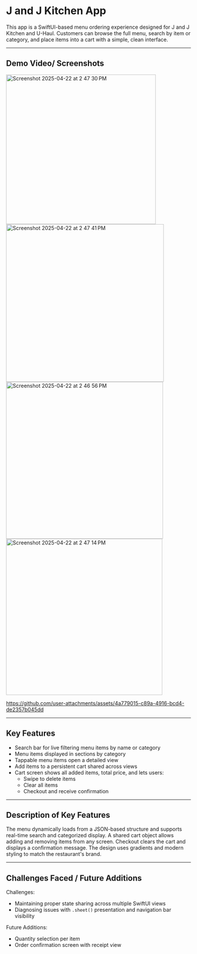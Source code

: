 # J and J Kitchen App

This app is a SwiftUI-based menu ordering experience designed for J and J Kitchen and U-Haul. Customers can browse the full menu, search by item or category, and place items into a cart with a simple, clean interface.

---

## Demo Video/ Screenshots
<img width="408" alt="Screenshot 2025-04-22 at 2 47 30 PM" src="https://github.com/user-attachments/assets/b6fc332c-65f8-4d8e-b1b0-44c83640a4ac" />
<img width="430" alt="Screenshot 2025-04-22 at 2 47 41 PM" src="https://github.com/user-attachments/assets/b17a2cfb-2dcf-443e-8420-a8d8b3312939" />
<img width="428" alt="Screenshot 2025-04-22 at 2 46 56 PM" src="https://github.com/user-attachments/assets/272de239-926f-451a-abe0-df51db375bf5" />
<img width="426" alt="Screenshot 2025-04-22 at 2 47 14 PM" src="https://github.com/user-attachments/assets/3723dc46-51a1-4e51-8726-837ed6744acf" />


https://github.com/user-attachments/assets/4a779015-c89a-4916-bcd4-de2357b045dd





---

## Key Features

- Search bar for live filtering menu items by name or category
- Menu items displayed in sections by category
- Tappable menu items open a detailed view
- Add items to a persistent cart shared across views
- Cart screen shows all added items, total price, and lets users:
  - Swipe to delete items
  - Clear all items
  - Checkout and receive confirmation

---

## Description of Key Features

The menu dynamically loads from a JSON-based structure and supports real-time search and categorized display. A shared cart object allows adding and removing items from any screen. Checkout clears the cart and displays a confirmation message. The design uses gradients and modern styling to match the restaurant's brand.

---

## Challenges Faced / Future Additions

Challenges:

- Maintaining proper state sharing across multiple SwiftUI views
- Diagnosing issues with `.sheet()` presentation and navigation bar visibility

Future Additions:
- Quantity selection per item
- Order confirmation screen with receipt view



